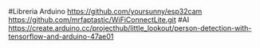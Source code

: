 #Libreria Arduino
    https://github.com/yoursunny/esp32cam
    https://github.com/mrfaptastic/WiFiConnectLite.git
#AI
    https://create.arduino.cc/projecthub/little_lookout/person-detection-with-tensorflow-and-arduino-47ae01